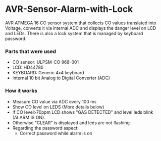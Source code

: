 # AVR-Sensor-Alarm-with-Lock
AVR ATMEGA 16 CO sensor system that collects CO values translated into Voltage, converts it via internal ADC and displays the danger level on LCD and LEDs. There is also a lock system that is managed by keyboard password.

### Parts that were used
* CO sensor: ULPSM-CO 968-001
* LCD: HD44780
* KEYBOARD: Generic 4x4 keyboard
* Internal 10 bit Analog to Digital Converter (ADC)

### How it works
- Measure CO value via ADC every 100 ms
- Show CO level on LEDS (More details below)
- If CO level>70ppm LCD shows "GAS DETECTED" and level leds blink (ALARM IS ON).
- Otherwise "CLEAR" is displayed and leds are not flashing
- Regarding the password aspect:
  - Correct password while alarm is on 




